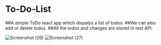 # To-Do-List
##A simple ToDo react app which dispalys a list of todos.
##We can also add or delete todos.
##All the todos and changes are stored in rest API.

![Screenshot (26)](https://user-images.githubusercontent.com/63351001/159106752-2446c70d-a49e-4688-92ef-3c2d8b6e9ba5.png)
![Screenshot (27)](https://user-images.githubusercontent.com/63351001/159106762-2be5d871-0ecb-4962-b395-cfa2265af44e.png)
